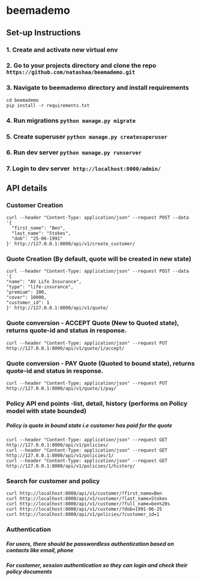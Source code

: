 # beemademo

## Set-up Instructions

### 1. Create and activate new virtual env
### 2. Go to your projects directory and clone the repo ``` https://github.com/natashaa/beemademo.git ```
### 3. Navigate to beemademo directory and install requirements
```
cd beemademo
pip install -r requirements.txt

```
### 4. Run migrations ``` python manage.py migrate ```
### 5. Create superuser ``` python manage.py createsuperuser ```
### 6. Run dev server ``` python manage.py runserver ```
### 7. Login to dev server``` http://localhost:8000/admin/```

## API details

### Customer Creation
```
curl --header "Content-Type: application/json" --request POST --data '{
  "first_name": "Ben",
  "last_name": "Stokes",
  "dob": "25-06-1991"
}' http://127.0.0.1:8000/api/v1/create_customer/

```

### Quote Creation (By default, quote will be created in new state)
```
curl --header "Content-Type: application/json" --request POST --data '{
"name": "AV Life Insurance",
"type": "life-insurance",
"premium": 100,
"cover": 10000,
"customer_id": 1
}' http://127.0.0.1:8000/api/v1/quote/
```

### Quote conversion - ACCEPT Quote (New to Quoted state), returns quote-id and status in response.
```
curl --header "Content-Type: application/json" --request PUT http://127.0.0.1:8000/api/v1/quote/1/accept/
```

### Quote conversion - PAY Quote (Quoted to bound state), returns quote-id and status in response.
```
curl --header "Content-Type: application/json" --request PUT http://127.0.0.1:8000/api/v1/quote/1/pay/
```

### Policy API end points -list, detail, history (performs on Policy model with state bounded)
##### Policy is quote in bound state i.e customer has paid for the quote
```
curl --header "Content-Type: application/json" --request GET http://127.0.0.1:8000/api/v1/policies/
curl --header "Content-Type: application/json" --request GET http://127.0.0.1:8000/api/v1/policies/1/
curl --header "Content-Type: application/json" --request GET http://127.0.0.1:8000/api/v1/policies/1/history/
```

### Search for customer and policy
```
curl http://localhost:8000/api/v1/customer/?first_name=Ben
curl http://localhost:8000/api/v1/customer/?last_name=Stokes
curl http://localhost:8000/api/v1/customer/?full_name=ben%20s
curl http://localhost:8000/api/v1/customer/?dob=1991-06-25
curl http://localhost:8000/api/v1/policies/?customer_id=1
```

### Authentication
##### For users, there should be passwordless authentication based on contacts like email, phone
##### For customer, session authentication so they can login and check their policy documents

